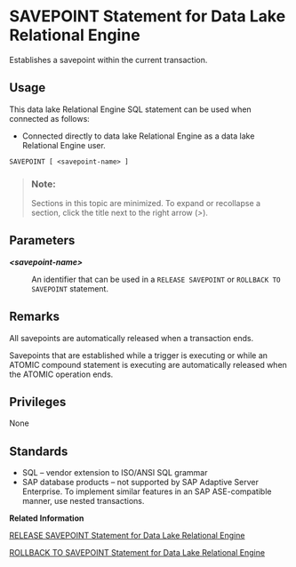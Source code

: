 <!-- loioa624878684f21015a431830654903eca -->

# SAVEPOINT Statement for Data Lake Relational Engine

Establishes a savepoint within the current transaction.



<a name="loioa624878684f21015a431830654903eca__section_ovp_dvr_znb"/>

## Usage

This data lake Relational Engine SQL statement can be used when connected as follows:

-   Connected directly to data lake Relational Engine as a data lake Relational Engine user.



```
SAVEPOINT [ <savepoint-name> ]
```



> ### Note:  
> Sections in this topic are minimized. To expand or recollapse a section, click the title next to the right arrow \(*\>*\).



<a name="loioa624878684f21015a431830654903eca__IQ_Parameters"/>

## Parameters


<dl>
<dt><b>

*<savepoint-name\>*

</b></dt>
<dd>

An identifier that can be used in a `RELEASE SAVEPOINT` or `ROLLBACK TO SAVEPOINT` statement.



</dd>
</dl>



<a name="loioa624878684f21015a431830654903eca__IQ_Usage"/>

## Remarks

All savepoints are automatically released when a transaction ends.

Savepoints that are established while a trigger is executing or while an ATOMIC compound statement is executing are automatically released when the ATOMIC operation ends.



<a name="loioa624878684f21015a431830654903eca__IQ_Permissions"/>

## Privileges

None



<a name="loioa624878684f21015a431830654903eca__IQ_Standards"/>

## Standards

-   SQL – vendor extension to ISO/ANSI SQL grammar
-   SAP database products – not supported by SAP Adaptive Server Enterprise. To implement similar features in an SAP ASE-compatible manner, use nested transactions.

**Related Information**  


[RELEASE SAVEPOINT Statement for Data Lake Relational Engine](release-savepoint-statement-for-data-lake-relational-engine-a622de8.md "Releases a savepoint within the current transaction.")

[ROLLBACK TO SAVEPOINT Statement for Data Lake Relational Engine](rollback-to-savepoint-statement-for-data-lake-relational-engine-a6242a7.md "Cancels any changes made since a savepoint was established. Changes made prior to the savepoint are not undone; they are still pending.")

